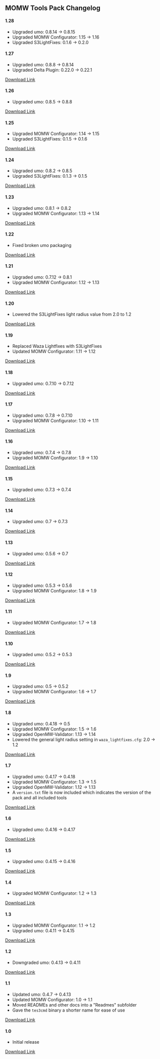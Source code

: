 ## MOMW Tools Pack Changelog

#### 1.28

* Upgraded umo: 0.8.14 -> 0.8.15
* Upgraded MOMW Configurator: 1.15 -> 1.16
* Upgraded S3LightFixes: 0.1.6 -> 0.2.0

<!-- [Download Link](https://gitlab.com/modding-openmw/momw-tools-pack/-/packages/#TODO) -->

#### 1.27

* Upgraded umo: 0.8.8 -> 0.8.14
* Upgraded Delta Plugin: 0.22.0 -> 0.22.1

[Download Link](https://gitlab.com/modding-openmw/momw-tools-pack/-/packages/34341471)

#### 1.26

* Upgraded umo: 0.8.5 -> 0.8.8

[Download Link](https://gitlab.com/modding-openmw/momw-tools-pack/-/packages/33953513)

#### 1.25

* Upgraded MOMW Configurator: 1.14 -> 1.15
* Upgraded S3LightFixes: 0.1.5 -> 0.1.6

[Download Link](https://gitlab.com/modding-openmw/momw-tools-pack/-/packages/33872916)

#### 1.24

* Upgraded umo: 0.8.2 -> 0.8.5
* Upgraded S3LightFixes: 0.1.3 -> 0.1.5

[Download Link](https://gitlab.com/modding-openmw/momw-tools-pack/-/packages/33870150)

#### 1.23

* Upgraded umo: 0.8.1 -> 0.8.2
* Upgraded MOMW Configurator: 1.13 -> 1.14

[Download Link](https://gitlab.com/modding-openmw/momw-tools-pack/-/packages/33816581)

#### 1.22

* Fixed broken umo packaging

[Download Link](https://gitlab.com/modding-openmw/momw-tools-pack/-/packages/33810937)

#### 1.21

* Upgraded umo: 0.7.12 -> 0.8.1
* Upgraded MOMW Configurator: 1.12 -> 1.13

[Download Link](https://gitlab.com/modding-openmw/momw-tools-pack/-/packages/33803694)

#### 1.20

* Lowered the S3LightFixes light radius value from 2.0 to 1.2

[Download Link](https://gitlab.com/modding-openmw/momw-tools-pack/-/packages/33451498)

#### 1.19

* Replaced Waza Lightfixes with S3LightFixes
* Updated MOMW Configurator: 1.11 -> 1.12

[Download Link](https://gitlab.com/modding-openmw/momw-tools-pack/-/packages/33451471)

#### 1.18

* Upgraded umo: 0.7.10 -> 0.7.12

[Download Link](https://gitlab.com/modding-openmw/momw-tools-pack/-/packages/33444476)

#### 1.17

* Upgraded umo: 0.7.8 -> 0.7.10
* Upgraded MOMW Configurator: 1.10 -> 1.11

[Download Link](https://gitlab.com/modding-openmw/momw-tools-pack/-/packages/32928629)

#### 1.16

* Upgraded umo: 0.7.4 -> 0.7.8
* Upgraded MOMW Configurator: 1.9 -> 1.10

[Download Link](https://gitlab.com/modding-openmw/momw-tools-pack/-/packages/32861236)

#### 1.15

* Upgraded umo: 0.7.3 -> 0.7.4

[Download Link](https://gitlab.com/modding-openmw/momw-tools-pack/-/packages/32611824)

#### 1.14

* Upgraded umo: 0.7 -> 0.7.3

[Download Link](https://gitlab.com/modding-openmw/momw-tools-pack/-/packages/32609772)

#### 1.13

* Upgraded umo: 0.5.6 -> 0.7

[Download Link](https://gitlab.com/modding-openmw/momw-tools-pack/-/packages/32604423)

#### 1.12

* Upgraded umo: 0.5.3 -> 0.5.6
* Upgraded MOMW Configurator: 1.8 -> 1.9

[Download Link](https://gitlab.com/modding-openmw/momw-configurator/-/packages/32405196)

#### 1.11

* Upgraded MOMW Configurator: 1.7 -> 1.8

[Download Link](https://gitlab.com/modding-openmw/momw-configurator/-/packages/32349424)

#### 1.10

* Upgraded umo: 0.5.2 -> 0.5.3

[Download Link](https://gitlab.com/modding-openmw/momw-configurator/-/packages/32348622)

#### 1.9

* Upgraded umo: 0.5 -> 0.5.2
* Upgraded MOMW Configurator: 1.6 -> 1.7

[Download Link](https://gitlab.com/modding-openmw/momw-configurator/-/packages/32311099)

#### 1.8

* Upgraded umo: 0.4.18 -> 0.5
* Upgraded MOMW Configurator: 1.5 -> 1.6
* Upgraded OpenMW-Validator: 1.13 -> 1.14
* Lowered the general light radius setting in `waza_lightfixes.cfg`: 2.0 -> 1.2

[Download Link](https://gitlab.com/modding-openmw/momw-configurator/-/packages/32264470)

#### 1.7

* Upgraded umo: 0.4.17 -> 0.4.18
* Upgraded MOMW Configurator: 1.3 -> 1.5
* Upgraded OpenMW-Validator: 1.12 -> 1.13
* A `version.txt` file is now included which indicates the version of the pack and all included tools

[Download Link](https://gitlab.com/modding-openmw/momw-configurator/-/packages/32172655)

#### 1.6

* Upgraded umo: 0.4.16 -> 0.4.17

[Download Link](https://gitlab.com/modding-openmw/momw-configurator/-/packages/32133122)

#### 1.5

* Upgraded umo: 0.4.15 -> 0.4.16

[Download Link](https://gitlab.com/modding-openmw/momw-configurator/-/packages/32127014)

#### 1.4

* Upgraded MOMW Configurator: 1.2 -> 1.3

[Download Link](https://gitlab.com/modding-openmw/momw-configurator/-/packages/32121760)

#### 1.3

* Upgraded MOMW Configurator: 1.1 -> 1.2
* Upgraded umo: 0.4.11 -> 0.4.15

[Download Link](https://gitlab.com/modding-openmw/momw-configurator/-/packages/32076364)

#### 1.2

* Downgraded umo: 0.4.13 -> 0.4.11

[Download Link](https://gitlab.com/modding-openmw/momw-configurator/-/packages/32006816)

#### 1.1

* Updated umo: 0.4.7 -> 0.4.13
* Updated MOMW Configurator: 1.0 -> 1.1
* Moved READMEs and other docs into a "Readmes" subfolder
* Gave the `tes3cmd` binary a shorter name for ease of use

[Download Link](https://gitlab.com/modding-openmw/momw-configurator/-/packages/32002616)

#### 1.0

* Initial release

[Download Link](https://gitlab.com/modding-openmw/momw-configurator/-/packages/31938052)
